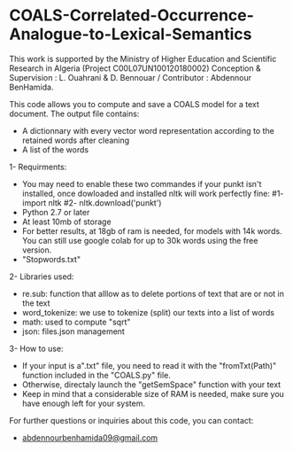 # COALS-Correlated-Occurrence-Analogue-to-Lexical-Semantics
This work is supported by the Ministry of Higher Education and Scientific Research in Algeria (Project C00L07UN100120180002)
Conception & Supervision : L. Ouahrani & D. Bennouar /  Contributor : Abdennour BenHamida.

This code allows you to compute and save a COALS model for a text document. The output file contains:
- A dictionnary with every vector word representation according to the retained words after cleaning
- A list of the words

1- Requirments:
- You may need to enable these two commandes if your punkt isn't installed, once dowloaded and installed nltk will work perfectly fine: #1- import nltk #2- nltk.download('punkt')
- Python 2.7 or later
- At least 10mb of storage
- For better results, at 18gb of ram is needed, for models with 14k words. You can still use google colab for up to 30k words using the free version.
- "Stopwords.txt"

2- Libraries used:
- re.sub: function that alllow as to delete portions of text that are or not in the text
- word_tokenize: we use to tokenize (split) our texts into a list of words
- math: used to compute "sqrt"
- json: files.json management

3- How to use:
- If your input is a".txt" file, you need to read it with the "fromTxt(Path)" function included in the "COALS.py" file.
- Otherwise, directaly launch the "getSemSpace" function with your text
- Keep in mind that a considerable size of RAM is needed, make sure you have enough left for your system.

For further questions or inquiries about this code, you can contact:
- abdennourbenhamida09@gmail.com
